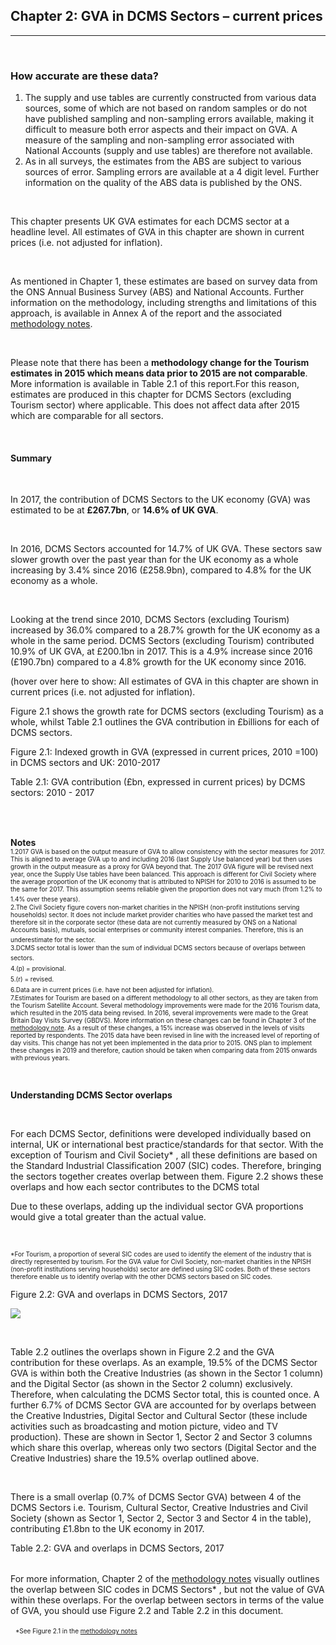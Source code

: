 ## Chapter 2: GVA in DCMS Sectors – current prices
***

&nbsp;

<div id="chapter_2_box" class="mytextboxright mdc-elevation--z3">
<h3>How accurate are these data?</h3>
<ol>
    <li>The supply and use tables are currently constructed from various data sources, some of which are not based on random samples or do not have published sampling and non-sampling errors available, making it difficult to measure both error aspects and their impact on GVA. A measure of the sampling and non-sampling error associated with National Accounts (supply and use tables) are therefore not available. </li>
    <li>As in all surveys, the estimates from the ABS are subject to various sources of error. Sampling errors are available at a 4 digit level. Further information on the quality of the ABS data is published by the ONS. </li>
</ol>
</div>

&nbsp;

This chapter presents UK GVA estimates for each DCMS sector at a headline level. All estimates of GVA in this chapter are shown in current prices (i.e. not adjusted for inflation). 

&nbsp;

As mentioned in Chapter 1, these estimates are based on survey data from the ONS Annual Business Survey (ABS) and National Accounts. Further information on the methodology, including strengths and limitations of this approach, is available in Annex A of the report and the associated [methodology notes](https://www.gov.uk/government/publications/dcms-sectors-economic-estimates-methodology).

&nbsp;

Please note that there has been a **methodology change for the Tourism estimates in 2015 which means data prior to 2015 are not comparable**. More information is available in Table 2.1 of this report.For this reason, estimates are produced in this chapter for DCMS Sectors (excluding Tourism sector) where applicable. This does not affect data after 2015 which are comparable for all sectors.

&nbsp;
#### **Summary**
&nbsp;

In 2017, the contribution of DCMS Sectors to the UK economy (GVA) was estimated to be at **£267.7bn**, or **14.6% of UK GVA**.

&nbsp;

In 2016, DCMS Sectors accounted for 14.7% of UK GVA. These sectors saw slower growth over the past year than for the UK economy as a whole increasing by 3.4% since 2016 (£258.9bn), compared to 4.8% for the UK economy as a whole.

&nbsp;

Looking at the trend since 2010, DCMS Sectors (excluding Tourism) increased by 36.0% compared to a 28.7% growth for the UK economy as a whole in the same period. DCMS Sectors (excluding Tourism) contributed 10.9% of UK GVA, at £200.1bn in 2017. This is a 4.9% increase since 2016 (£190.7bn) compared to a 4.8% growth for the UK economy since 2016.  



(hover over here to show: All estimates of GVA in this chapter are shown in current prices (i.e. not adjusted for inflation). 

Figure 2.1 shows the growth rate for DCMS sectors (excluding Tourism) as a whole, whilst Table 2.1 outlines the GVA contribution in £billions for each of DCMS sectors.

<div class="clear"></div>

<div class="chart mdc-elevation--z3">
    <p class="chart-title">Figure 2.1: Indexed growth in GVA (expressed in current prices, 2010 =100) in DCMS sectors and UK: 2010-2017</p>
    <div id="figure_2_1"></div>
</div>
    

<div class="mytable mdc-elevation--z3">
    <p class="chart-title">Table 2.1: GVA contribution (£bn, expressed in current prices) by DCMS sectors: 2010 - 2017</p>
    <table id="table_2_1" class="hover">
    </table>
</div>

&nbsp;

**Notes**
&nbsp;
<font size="-4">   
1.2017 GVA is based on the output measure of GVA to allow consistency with the sector measures for 2017. This is aligned to average GVA up to and including 2016 (last Supply Use balanced year) but then uses growth in the output measure as a proxy for GVA beyond that. The 2017 GVA figure will be revised next year, once the Supply Use tables have been balanced. This approach is different for Civil Society where the average proportion of the UK economy that is attributed to NPISH for 2010 to 2016 is assumed to be the same for 2017. This assumption seems reliable given the proportion does not vary much (from 1.2% to 1.4% over these years).</font>
&nbsp;
<font size="-4">  
2.The Civil Society figure covers non-market charities in the NPISH (non-profit institutions serving households) sector. It does not include market provider charities who have passed the market test and therefore sit in the corporate sector (these data are not currently measured by ONS on a National Accounts basis), mutuals, social enterprises or community interest companies. Therefore, this is an underestimate for the sector.</font>
&nbsp;  
<font size="-4"> 
3.DCMS sector total is lower than the sum of individual DCMS sectors because of overlaps between sectors.</font>
&nbsp;    
<font size="-4">
4.(p) = provisional.
</font>
&nbsp;
<font size="-4">  
5.(r) = revised.
</font>
&nbsp;
<font size="-4">  
6.Data are in current prices (i.e. have not been adjusted for inflation).
</font>
&nbsp;
<font size="-4">    
7.Estimates for Tourism are based on a different methodology to all other sectors, as they are taken from the Tourism Satellite Account. Several methodology improvements were made for the 2016 Tourism data, which resulted in the 2015 data being revised. In 2016, several improvements were made to the Great Britain Day Visits Survey (GBDVS). More information on these changes can be found in Chapter 3 of the [methodology note](https://www.gov.uk/government/publications/dcms-sectors-economic-estimates-methodology). As a result of these changes, a 15% increase was observed in the levels of visits reported by respondents. The 2015 data have been revised in line with the increased level of reporting of day visits. This change has not yet been implemented in the data prior to 2015. ONS plan to implement these changes in 2019 and therefore, caution should be taken when comparing data from 2015 onwards with previous years. 
</font>

&nbsp;


**Understanding DCMS Sector overlaps**

&nbsp;

For each DCMS Sector, definitions were developed individually based on internal, UK or international best practice/standards for that sector. With the exception of Tourism and Civil Society* , all these definitions are based on the Standard Industrial Classification 2007 (SIC) codes. Therefore, bringing the sectors together creates overlap between them. Figure 2.2 shows these overlaps and how each sector contributes to the DCMS total

Due to these overlaps, adding up the individual sector GVA proportions would give a total greater than the actual value.

&nbsp;

 <font size="-4"> 
*For Tourism, a proportion of several SIC codes are used to identify the element of the industry that is directly represented by tourism. For the GVA value for Civil Society, non-market charities in the NPISH (non-profit institutions serving households) sector are defined using SIC codes. Both of these sectors therefore enable us to identify overlap with the other DCMS sectors based on SIC codes.</font>

<div class="chart mdc-elevation--z3">
    <p class="chart-title">Figure 2.2: GVA and overlaps in DCMS Sectors, 2017</p>
    <img src="static/images/fig_2_2.png">
</div>

&nbsp;

Table 2.2 outlines the overlaps shown in Figure 2.2 and the GVA contribution for these overlaps. As an example, 19.5% of the DCMS Sector GVA is within both the Creative Industries (as shown in the Sector 1 column) and the Digital Sector (as shown in the Sector 2 column) exclusively. Therefore, when calculating the DCMS Sector total, this is counted once. A further 6.7% of DCMS Sector GVA are accounted for by overlaps between the Creative Industries, Digital Sector and Cultural Sector (these include activities such as broadcasting and motion picture, video and TV production). These are shown in Sector 1, Sector 2 and Sector 3 columns which share this overlap, whereas only two sectors (Digital Sector and the Creative Industries) share the 19.5% overlap outlined above.

&nbsp;

There is a small overlap (0.7% of DCMS Sector GVA) between 4 of the DCMS Sectors i.e. Tourism, Cultural Sector, Creative Industries and Civil Society (shown as Sector 1, Sector 2, Sector 3 and Sector 4 in the table), contributing £1.8bn to the UK economy in 2017. 
 

<div class="mytable mdc-elevation--z3">
    <p class="chart-title">Table 2.2: GVA and overlaps in DCMS Sectors, 2017</p>
    <table id="table_2_2" class="hover">
    </table>
</div>

For more information, Chapter 2 of the [methodology notes](https://www.gov.uk/government/publications/dcms-sectors-economic-estimates-methodology) visually outlines the overlap between SIC codes in DCMS Sectors* , but not the value of GVA within these overlaps. For the overlap between sectors in terms of the value of GVA, you should use Figure 2.2 and Table 2.2 in this document.

&nbsp;
<font size="-4"> 
*See Figure 2.1 in the [methodology notes](https://www.gov.uk/government/publications/dcms-sectors-economic-estimates-methodology)</font>